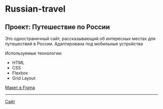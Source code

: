 # Russian-travel
## Проект: Путешествие по России

Это одностраничный сайт, рассказывающий об интересных местах для путешествий в России. 
Адаптирована под мобильные устройства

Используемые технологии: 
 * HTML
 * CSS
 * Flexbox
 * Grid Layout

[Макет в Figma](https://www.figma.com/file/5S2WSbEFL6awjVWJ0NWL8Q/Sprint-3_-Russia-_-desktop-%2B-mobile?node-id=28503%3A0)

------

  [Сайт](https://nrenee.github.io/russian-travel/)

